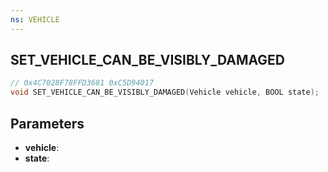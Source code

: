 ```yaml
---
ns: VEHICLE
---
```

## SET_VEHICLE_CAN_BE_VISIBLY_DAMAGED

```c
// 0x4C7028F78FFD3681 0xC5D94017
void SET_VEHICLE_CAN_BE_VISIBLY_DAMAGED(Vehicle vehicle, BOOL state);
```


## Parameters
* **vehicle**: 
* **state**: 

